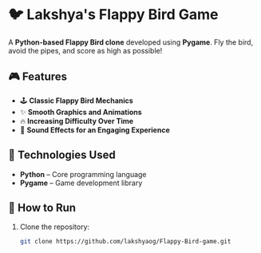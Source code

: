# 🐦 Lakshya's Flappy Bird Game  

A **Python-based Flappy Bird clone** developed using **Pygame**. Fly the bird, avoid the pipes, and score as high as possible!  

## 🎮 Features  
- 🕹️ **Classic Flappy Bird Mechanics**  
- ✨ **Smooth Graphics and Animations**  
- 🔥 **Increasing Difficulty Over Time**  
- 🎵 **Sound Effects for an Engaging Experience**  

## 📌 Technologies Used  
- **Python** – Core programming language  
- **Pygame** – Game development library  

## 🚀 How to Run  
1. Clone the repository:  
   ```sh
   git clone https://github.com/lakshyaog/Flappy-Bird-game.git
